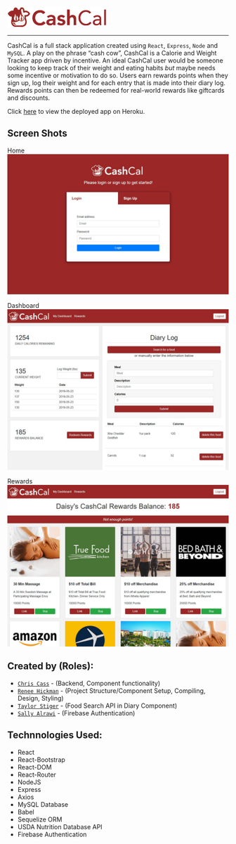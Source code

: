 ![CashCal](/client/public/images/cashcal2.png)

***

CashCal is a full stack application created using `React`, `Express`, `Node` and `MySQL`.
A play on the phrase “cash cow”, CashCal is a Calorie and Weight Tracker app driven by incentive. An ideal CashCal user would be someone looking to keep track of their weight and eating habits _but_ maybe needs some incentive or motivation to do so. Users earn rewards points when they sign up, log their weight and for each entry that is made into their diary log. Rewards points can then be redeemed for real-world rewards like giftcards and discounts.



Click [here](https://lit-wave-29084.herokuapp.com/) to view the deployed app on Heroku.

## Screen Shots
Home
![Home](client/public/images/home.JPG)

Dashboard
![Dashboard](client/public/images/dashboard.JPG)

Rewards
![Rewards](client/public/images/rewards.jpg)


## Created by (Roles):
* [`Chris Cass`](https://github.com/crcass) - (Backend, Component functionality)
* [`Renee Hickman`](https://github.com/reneehickman) - (Project Structure/Component Setup, Compiling, Design, Styling)
* [`Taylor Stiger`](https://github.com/TaylorFStiger) - (Food Search API in Diary Component)
* [`Sally Alrawi`](https://github.com/sallyalrawi) - (Firebase Authentication)


## Technnologies Used:
- React
- React-Bootstrap
- React-DOM
- React-Router
- NodeJS
- Express 
- Axios
- MySQL Database
- Babel
- Sequelize ORM
- USDA Nutrition Database API
- Firebase Authentication
